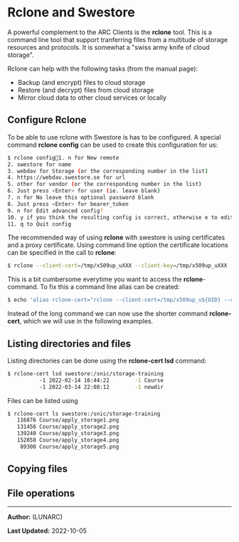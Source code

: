 # Rclone and Swestore

A powerful complement to the ARC Clients is the **rclone** tool. This is a command line tool that support tranferring files from a multitude of storage resources and protocols. It is somewhat a "swiss army knife of cloud storage".

Rclone can help with the following tasks (from the manual page):

 * Backup (and encrypt) files to cloud storage
 * Restore (and decrypt) files from cloud storage
 * Mirror cloud data to other cloud services or locally

## Configure Rclone

To be able to use rclone with Swestore is has to be configured. A special command **rclone config** can be used to create this configuration for us:

```bash
$ rclone config1. n for New remote
2. swestore for name
3. webdav for Storage (or the corresponding number in the list)
4. https://webdav.swestore.se for url
5. other for vendor (or the corresponding number in the list)
6. Just press <Enter> for user (ie. leave blank)
7. n for No leave this optional password blank
8. Just press <Enter> for bearer_token
9. n for Edit advanced config?
10. y if you think the resulting config is correct, otherwise e to edit again.
11. q to Quit config
```

The recommended way of using **rclone** with swestore is using certificates and a proxy certificate. Using command line option the certificate locations can be specified in the call to **rclone**:

```bash
$ rclone --client-cert=/tmp/x509up_uXXX --client-key=/tmp/x509up_uXXX
```

This is a bit cumbersome everytime you want to access the **rclone**-command. To fix this a command line alias can be created:

```bash
$ echo 'alias rclone-cert="rclone --client-cert=/tmp/x509up_u${UID} --client-key=/tmp/x509up_u${UID}"' >> ~/.bashrc
```

Instead of the long command we can now use the shorter command **rclone-cert**, which we will use in the following examples.

## Listing directories and files

Listing directories can be done using the **rclone-cert lsd** command:

```bash
$ rclone-cert lsd swestore:/snic/storage-training
          -1 2022-02-14 16:44:22        -1 Course
          -1 2022-03-14 22:08:12        -1 newdir
```

Files can be listed using 

```bash
$ rclone-cert ls swestore:/snic/storage-training
   116876 Course/apply_storage1.png
   131456 Course/apply_storage2.png
   139240 Course/apply_storage3.png
   152858 Course/apply_storage4.png
    89300 Course/apply_storage5.png
```

## Copying files

## File operations

---

**Author:**
(LUNARC)

**Last Updated:**
2022-10-05